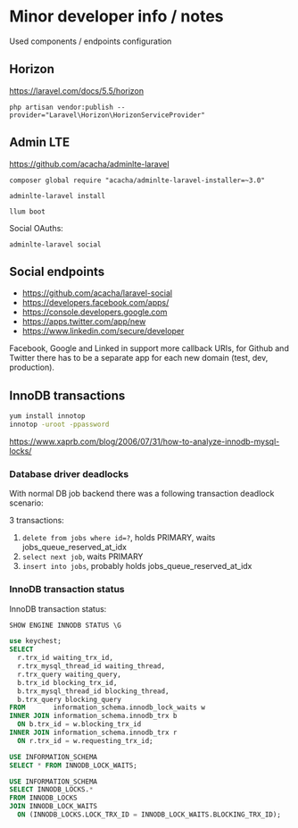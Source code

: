 # Minor developer info / notes

Used components / endpoints configuration

## Horizon

https://laravel.com/docs/5.5/horizon

```
php artisan vendor:publish --provider="Laravel\Horizon\HorizonServiceProvider"
```

## Admin LTE

https://github.com/acacha/adminlte-laravel

```
composer global require "acacha/adminlte-laravel-installer=~3.0"

adminlte-laravel install

llum boot
```

Social OAuths:

```
adminlte-laravel social
```

## Social endpoints

* https://github.com/acacha/laravel-social
* https://developers.facebook.com/apps/
* https://console.developers.google.com
* https://apps.twitter.com/app/new
* https://www.linkedin.com/secure/developer

Facebook, Google and Linked in support more callback URIs,
for Github and Twitter there has to be a separate app for each 
new domain (test, dev, production).


## InnoDB transactions

```bash
yum install innotop
innotop -uroot -ppassword
```
https://www.xaprb.com/blog/2006/07/31/how-to-analyze-innodb-mysql-locks/

### Database driver deadlocks

With normal DB job backend there was a following transaction deadlock scenario:

3 transactions:

 1. `delete from jobs where id=?`, holds PRIMARY, waits jobs_queue_reserved_at_idx
 2. `select next job`, waits PRIMARY
 3. `insert into jobs`, probably holds jobs_queue_reserved_at_idx


### InnoDB transaction status

InnoDB transaction status:

```sql
SHOW ENGINE INNODB STATUS \G
```

```sql
use keychest;
SELECT
  r.trx_id waiting_trx_id,
  r.trx_mysql_thread_id waiting_thread,
  r.trx_query waiting_query,
  b.trx_id blocking_trx_id,
  b.trx_mysql_thread_id blocking_thread,
  b.trx_query blocking_query
FROM       information_schema.innodb_lock_waits w
INNER JOIN information_schema.innodb_trx b
  ON b.trx_id = w.blocking_trx_id
INNER JOIN information_schema.innodb_trx r
  ON r.trx_id = w.requesting_trx_id;
```

```sql
USE INFORMATION_SCHEMA
SELECT * FROM INNODB_LOCK_WAITS;
```

```sql
USE INFORMATION_SCHEMA
SELECT INNODB_LOCKS.* 
FROM INNODB_LOCKS
JOIN INNODB_LOCK_WAITS
  ON (INNODB_LOCKS.LOCK_TRX_ID = INNODB_LOCK_WAITS.BLOCKING_TRX_ID);
```

